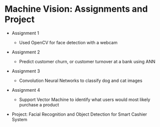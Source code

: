 # Machine Vision: Assignments and Project

- Assignment 1
  - Used OpenCV for face detection with a webcam

- Assignment 2
  - Predict customer churn, or customer turnover at a bank using ANN

- Assignment 3
  - Convolution Neural Networks to classify dog and cat images

- Assignment 4
  - Support Vector Machine to identify what users would most likely purchase a product   
  
- Project: Facial Recognition and Object Detection for Smart Cashier System
